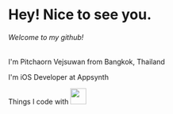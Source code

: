 # Hey! Nice to see you.

###### Welcome to my github!
I'm Pitchaorn Vejsuwan from Bangkok, Thailand 

I'm iOS Developer at Appsynth

Things I code with <img src="https://cdn.icon-icons.com/icons2/2415/PNG/512/swift_original_logo_icon_146332.png" width="32" height="32">


